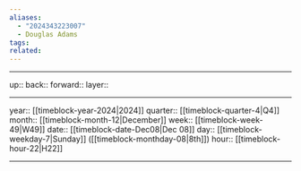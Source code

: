 ```yaml
---
aliases:
  - "2024343223007"
  - Douglas Adams
tags: 
related:
---
```




***

up:: 
back:: 
forward:: 
layer:: 

***

year:: [[timeblock-year-2024|2024]]
quarter:: [[timeblock-quarter-4|Q4]]
month:: [[timeblock-month-12|December]]
week:: [[timeblock-week-49|W49]]
date:: [[timeblock-date-Dec08|Dec 08]]
day:: [[timeblock-weekday-7|Sunday]] ([[timeblock-monthday-08|8th]])
hour:: [[timeblock-hour-22|H22]]

***
